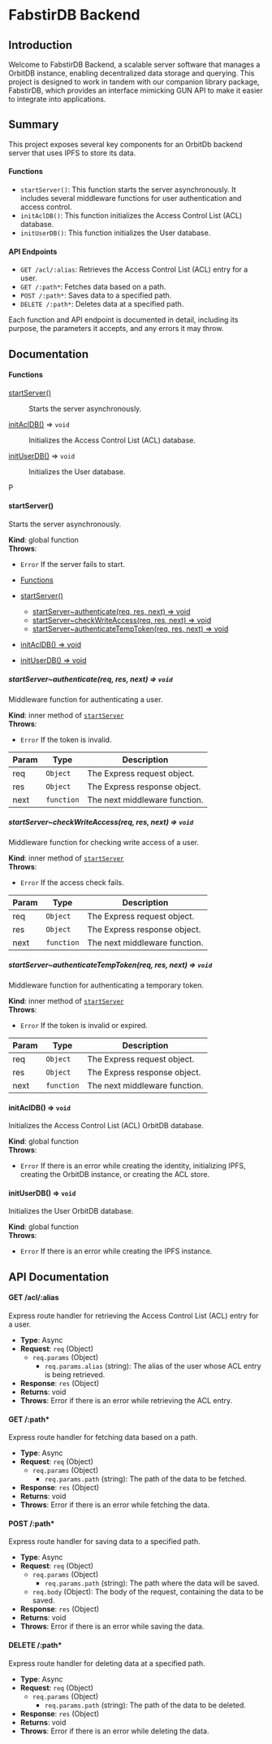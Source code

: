 # FabstirDB Backend

## Introduction

Welcome to FabstirDB Backend, a scalable server software that manages a OrbitDB instance, enabling decentralized data storage and querying. This project is designed to work in tandem with our companion library package, FabstirDB, which provides an interface mimicking GUN API to make it easier to integrate into applications.

## Summary

This project exposes several key components for an OrbitDb backend server that uses IPFS to store its data.

#### Functions

- `startServer()`: This function starts the server asynchronously. It includes several middleware functions for user authentication and access control.
- `initAclDB()`: This function initializes the Access Control List (ACL) database.
- `initUserDB()`: This function initializes the User database.

#### API Endpoints

- `GET /acl/:alias`: Retrieves the Access Control List (ACL) entry for a user.
- `GET /:path*`: Fetches data based on a path.
- `POST /:path*`: Saves data to a specified path.
- `DELETE /:path*`: Deletes data at a specified path.

Each function and API endpoint is documented in detail, including its purpose, the parameters it accepts, and any errors it may throw.

## Documentation

#### Functions

<dl>
<dt><a href="#startServer">startServer()</a></dt>
<dd><p>Starts the server asynchronously.</p>
</dd>
<dt><a href="#initAclDB">initAclDB()</a> ⇒ <code>void</code></dt>
<dd><p>Initializes the Access Control List (ACL) database.</p>
</dd>
<dt><a href="#initUserDB">initUserDB()</a> ⇒ <code>void</code></dt>
<dd><p>Initializes the User database.</p>
</dd>P
</dl>

<a name="startServer"></a>

#### startServer()

Starts the server asynchronously.

**Kind**: global function  
**Throws**:

- <code>Error</code> If the server fails to start.

- [Functions](#functions)
- [startServer()](#startserver)
  - [startServer~authenticate(req, res, next) ⇒ void](#startserverauthenticatereq-res-next--void)
  - [startServer~checkWriteAccess(req, res, next) ⇒ void](#startservercheckwriteaccessreq-res-next--void)
  - [startServer~authenticateTempToken(req, res, next) ⇒ void](#startserverauthenticatetemptokenreq-res-next--void)
- [initAclDB() ⇒ void](#initacldb--void)
- [initUserDB() ⇒ void](#inituserdb--void)

<a name="startServer..authenticate"></a>

##### startServer~authenticate(req, res, next) ⇒ <code>void</code>

Middleware function for authenticating a user.

**Kind**: inner method of [<code>startServer</code>](#startServer)  
**Throws**:

- <code>Error</code> If the token is invalid.

| Param | Type                  | Description                   |
| ----- | --------------------- | ----------------------------- |
| req   | <code>Object</code>   | The Express request object.   |
| res   | <code>Object</code>   | The Express response object.  |
| next  | <code>function</code> | The next middleware function. |

<a name="startServer..checkWriteAccess"></a>

##### startServer~checkWriteAccess(req, res, next) ⇒ <code>void</code>

Middleware function for checking write access of a user.

**Kind**: inner method of [<code>startServer</code>](#startServer)  
**Throws**:

- <code>Error</code> If the access check fails.

| Param | Type                  | Description                   |
| ----- | --------------------- | ----------------------------- |
| req   | <code>Object</code>   | The Express request object.   |
| res   | <code>Object</code>   | The Express response object.  |
| next  | <code>function</code> | The next middleware function. |

<a name="startServer..authenticateTempToken"></a>

##### startServer~authenticateTempToken(req, res, next) ⇒ <code>void</code>

Middleware function for authenticating a temporary token.

**Kind**: inner method of [<code>startServer</code>](#startServer)  
**Throws**:

- <code>Error</code> If the token is invalid or expired.

| Param | Type                  | Description                   |
| ----- | --------------------- | ----------------------------- |
| req   | <code>Object</code>   | The Express request object.   |
| res   | <code>Object</code>   | The Express response object.  |
| next  | <code>function</code> | The next middleware function. |

<a name="initAclDB"></a>

#### initAclDB() ⇒ <code>void</code>

Initializes the Access Control List (ACL) OrbitDB database.

**Kind**: global function  
**Throws**:

- <code>Error</code> If there is an error while creating the identity, initializing IPFS, creating the OrbitDB instance, or creating the ACL store.

<a name="initUserDB"></a>

#### initUserDB() ⇒ <code>void</code>

Initializes the User OrbitDB database.

**Kind**: global function  
**Throws**:

- <code>Error</code> If there is an error while creating the IPFS instance.

## API Documentation

#### GET /acl/:alias

Express route handler for retrieving the Access Control List (ACL) entry for a user.

- **Type**: Async
- **Request**: `req` (Object)
  - `req.params` (Object)
    - `req.params.alias` (string): The alias of the user whose ACL entry is being retrieved.
- **Response**: `res` (Object)
- **Returns**: void
- **Throws**: Error if there is an error while retrieving the ACL entry.

#### GET /:path\*

Express route handler for fetching data based on a path.

- **Type**: Async
- **Request**: `req` (Object)
  - `req.params` (Object)
    - `req.params.path` (string): The path of the data to be fetched.
- **Response**: `res` (Object)
- **Returns**: void
- **Throws**: Error if there is an error while fetching the data.

#### POST /:path\*

Express route handler for saving data to a specified path.

- **Type**: Async
- **Request**: `req` (Object)
  - `req.params` (Object)
    - `req.params.path` (string): The path where the data will be saved.
  - `req.body` (Object): The body of the request, containing the data to be saved.
- **Response**: `res` (Object)
- **Returns**: void
- **Throws**: Error if there is an error while saving the data.

#### DELETE /:path\*

Express route handler for deleting data at a specified path.

- **Type**: Async
- **Request**: `req` (Object)
  - `req.params` (Object)
    - `req.params.path` (string): The path of the data to be deleted.
- **Response**: `res` (Object)
- **Returns**: void
- **Throws**: Error if there is an error while deleting the data.
